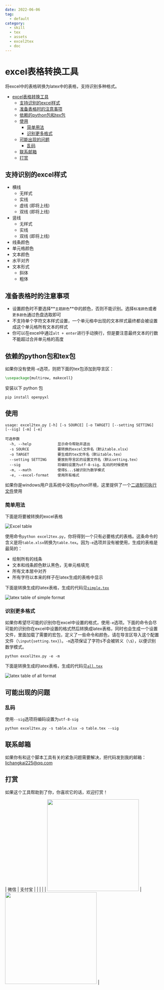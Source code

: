 ```yaml
---
date: 2022-06-06
tag:
  - default
category:
  - skill
  - tex
  - assets
  - excel2tex
  - doc
---
```


# excel表格转换工具

将excel中的表格转换为latex中的表格，支持识别多种格式。

<!--ts-->
   * [excel表格转换工具](#excel表格转换工具)
      * [支持识别的excel样式](#支持识别的excel样式)
      * [准备表格时的注意事项](#准备表格时的注意事项)
      * [依赖的python包和tex包](#依赖的python包和tex包)
      * [使用](#使用)
         * [简单用法](#简单用法)
         * [识别更多格式](#识别更多格式)
      * [可能出现的问题](#可能出现的问题)
         * [乱码](#乱码)
      * [联系邮箱](#联系邮箱)
      * [打赏](#打赏)

<!-- Added by: zhiyuan, at: Sat 25 Apr 2020 08:05:27 PM UTC -->

<!--te-->

## 支持识别的excel样式

- 横线
  - 无样式
  - 实线
  - 虚线 (即将上线)
  - 双线 (即将上线)
- 竖线
  - 无样式
  - 实线
  - 双线 (即将上线)
- 线条颜色
- 单元格颜色
- 文本颜色
- 水平对齐
- 文本形式
  - 斜体
  - 粗体

## 准备表格时的注意事项

- 设置颜色时不要选择**`主题颜色`**中的颜色，否则不能识别。选择`标准颜色`或者`更多颜色`通过色盘选取即可
- 不支持单个字符文本样式设置，一个单元格中出现的文本样式最终都会被设置成这个单元格所有文本的样式
- 你可以在excel中通过`alt + enter`进行手动换行，但是要注意最终文本的行数不能超过合并单元格的高度

## 依赖的python包和tex包

如果你没有使用`-e`选项，则把下面的tex包添加到导言区：
```tex
\usepackage{multirow, makecell}
```

安装以下 python 包
```shell
pip install openpyxl
```

## 使用

```text
usage: excel2tex.py [-h] [-s SOURCE] [-o TARGET] [--setting SETTING] [--sig] [-m] [-e]

可选参数
  -h, --help            显示命令帮助并退出
  -s SOURCE             要转换的excel文件名（默认table.xlsx）
  -o TARGET             要生成的tex文件名（默认table.tex）
  --setting SETTING     要放到导言区的设置文件名（默认setting.tex）
  --sig                 将编码设置为utf-8-sig，乱码的时候使用
  -m, --math            使得$...$被识别为数学模式
  -e, --excel-format    使用所有格式
```

如果你是windows用户且系统中没有python环境，这里提供了一个[二进制可执行文件](https://github.com/ZhiyuanLck/excel2tex/releases/tag/v1.1)使用

### 简单用法

下面是将要被转换的excel表格

![Excel table](../img/excel_table.png)

使用命令`python excel2tex.py`，你将得到一个只有必要格式的表格。这条命令的含义是将`table.xlsx`转换为`table.tex`。因为`-e`选项并没有被使用，生成的表格是最简的：
- 绘制所有的线条
- 文本和线条颜色默认黑色，无单元格填充
- 所有文本居中对齐
- 所有字符以本来的样子在latex生成的表格中显示

下面是转换生成的latex表格，生成的代码见[`simple.tex`](../master/simple.tex)

![latex table of simple format](../img/simple.png)

### 识别更多格式

如果你希望尽可能的识别你在excel中设置的格式，使用`-e`选项。下面的命令会尽可能的识别你在excel中设置的格式然后转换成latex表格，同时也会生成一个设置文件，里面加载了需要的宏包，定义了一些命令和颜色，请在导言区导入这个配置文件（`\input{setting.tex}`）。`-m`选项保证了字符`$`不会被转义（`\$`），以便识别数学模式。

```shell
python excel2tex.py -e -m
```

下面是转换生成的latex表格，生成的代码见[`all.tex`](../master/all.tex)

![latex table of all format](../img/all.png)

## 可能出现的问题

### 乱码

使用`--sig`选项将编码设置为`utf-8-sig`

```shell
python excel2tex.py -s table.xlsx -o table.tex --sig
```

## 联系邮箱

如果你有和这个脚本工具有关的紧急问题需要解决，把代码发到我的邮箱：lichangkai225@qq.com

## 打赏

如果这个工具帮助到了你，你喜欢它的话，欢迎打赏！

<!-- ![wechat](../img/wechat.png) ![alipay](../img/alipay.jpg) -->
| 微信                                                                                     | 支付宝                                                                                     |
|  |  |
| <img src="https://github.com/ZhiyuanLck/excel2tex/blob/master/img/wechat.png" width="300"> | <img src="https://github.com/ZhiyuanLck/excel2tex/blob/master/img/alipay.jpg" width="300"> |
